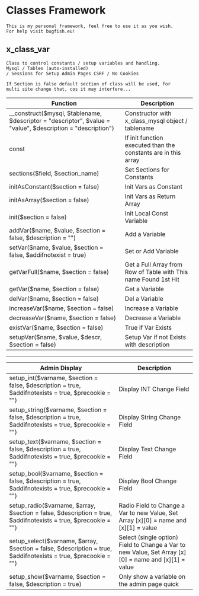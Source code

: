 # Classes Framework
	This is my personal framework, feel free to use it as you wish.  
	For help visit bugfish.eu!
	
	
## x_class_var
	Class to control constants / setup variables and handling.
	Mysql / Tables (auto-installed) 
	/ Sessions for Setup Admin Pages CSRF / No Cookies
	
	If Section is false default section of class will be used, for 
	multi site change that, cos it may interfere...
|Function|Description|
| --|-- |
| __construct($mysql, $tablename, $descriptor = "descriptor", $value = "value", $description = "description") | Constructor with x_class_mysql object / tablename|
| const | If init function executed than the constants are in this array |
| sections($field, $section_name) | Set Sections for Constants|
|initAsConstant($section = false)| Init Vars as Constant|
|initAsArray($section = false)| Init Vars as Return Array|
|init($section = false)| Init Local Const Variable |
|addVar($name, $value, $section = false, $description = "")| Add a Variable|
|setVar($name, $value, $section = false, $addifnotexist = true)| Set or Add Variable|
|getVarFull($name, $section = false)|  Get a Full Array from Row of Table with This name Found 1st Hit|
|getVar($name, $section = false)| Get a Variable|
|delVar($name, $section = false)| Del a Variable|
|increaseVar($name, $section = false)| Increase a Variable|
|decreaseVar($name, $section = false)| Decrease a Variable|
|existVar($name, $section = false)| True if Var Exists|
|setupVar($name, $value, $descr, $section = false)| Setup Var if not Exists with description |
---------------------
|Admin Display|Description|
| --|-- |
|setup_int($varname, $section = false, $description = true, $addifnotexists = true, $precookie = "")| Display INT Change Field|
|setup_string($varname, $section = false, $description = true, $addifnotexists = true, $precookie = "")| Display String Change Field|
|setup_text($varname, $section = false, $description = true, $addifnotexists = true, $precookie = "")| Display Text Change Field|
|setup_bool($varname, $section = false, $description = true, $addifnotexists = true, $precookie = "")|Display Bool Change Field|
|setup_radio($varname, $array, $section = false, $description = true, $addifnotexists = true, $precookie = "")| Radio Field to Change a Var to new Value, Set Array [x][0] = name and [x][1] = value|
|setup_select($varname, $array, $section = false, $description = true, $addifnotexists = true, $precookie = "")| Select (single option) Field to Change a Var to new Value, Set Array [x][0] = name and [x][1] = value|
|setup_show($varname, $section = false, $description = true)| Only show a variable on the admin page quick|
